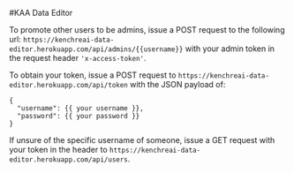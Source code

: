 #KAA Data Editor


To promote other users to be admins, issue a POST request to the following url: `https://kenchreai-data-editor.herokuapp.com/api/admins/{{username}}` with your admin token in the request header `'x-access-token'`. 

To obtain your token, issue a POST request to `https://kenchreai-data-editor.herokuapp.com/api/token` with the JSON payload of:
```
{
  "username": {{ your username }},
  "password": {{ your password }}
}
```

If unsure of the specific username of someone, issue a GET request with your token in the header to `https://kenchreai-data-editor.herokuapp.com/api/users`.
